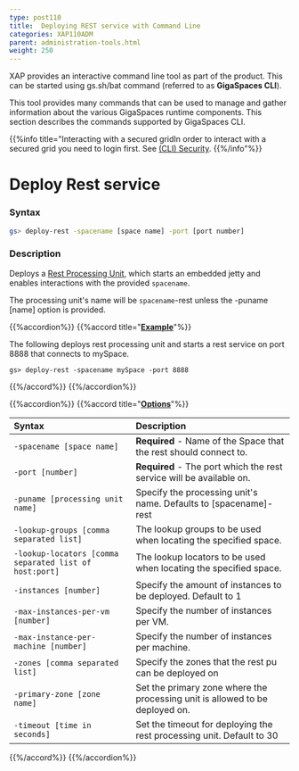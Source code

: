 ```yaml
---
type: post110
title:  Deploying REST service with Command Line
categories: XAP110ADM
parent: administration-tools.html
weight: 250
---
```




XAP provides an interactive command line tool as part of the product. This can be started using gs.sh/bat command (referred to as **GigaSpaces CLI**).

This tool provides many commands that can be used to manage and gather information about the various GigaSpaces runtime components. This section describes the commands supported by GigaSpaces CLI.

{{%info title="Interacting with a secured gridIn order to interact with a secured grid you need to login first. See [(CLI) Security]({{%currentsecurl/command-line-interface-(cli)-security.html). {{%/info"%}}

# Deploy Rest service

### Syntax


```bash
gs> deploy-rest -spacename [space name] -port [port number]
```

### Description

Deploys a [Rest Processing Unit]({{%currentjavaurl%}}/rest-service-overview.html), which starts an embedded jetty and enables interactions with the provided `spacename`.

The processing unit's name will be `spacename`-rest unless the -puname [name] option is provided.


{{%accordion%}}
{{%accord title="**<u>Example</u>**"%}}


The following deploys rest processing unit and starts a rest service on port 8888 that connects to mySpace.

    gs> deploy-rest -spacename mySpace -port 8888


{{%/accord%}}
{{%/accordion%}}

{{%accordion%}}
{{%accord title="**<u>Options</u>**"%}}


|Syntax|Description|
|:-----|:----------|
| `-spacename [space name]` | **Required** - Name of the Space that the rest should connect to.|
| `-port [number]` | **Required** - The port which the rest service will be available on. |
| `-puname [processing unit name]` |  Specify the processing unit's name. Defaults to [spacename]-rest |
| `-lookup-groups [comma separated list]` |  The lookup groups to be used when locating the specified space. |
| `-lookup-locators [comma separated list of host:port]` | The lookup locators to be used when locating the specified space. |
| `-instances [number]` |  Specify the amount of instances to be deployed. Default to 1 |
| `-max-instances-per-vm [number]` |  Specify the number of instances per VM. |
| `-max-instance-per-machine [number]` |  Specify the number of instances per machine. |
| `-zones [comma separated list]` |  Specify the zones that the rest pu can be deployed on |
| `-primary-zone [zone name]` |  Set the primary zone where the processing unit is allowed to be deployed on. |
| `-timeout [time in seconds]` |  Set the timeout for deploying the rest processing unit. Default to 30 |
{{%/accord%}}
{{%/accordion%}}

